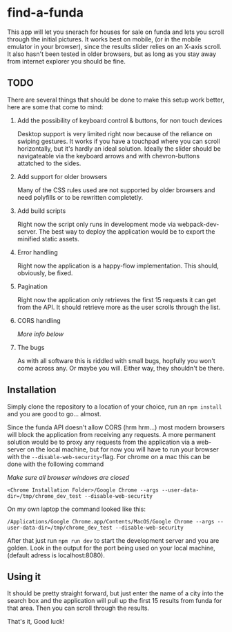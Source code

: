 # find-a-funda
This app will let you snerach for houses for sale on funda and lets you scroll through the initial pictures. It works best on mobile, (or in the mobile emulator in your browser), since the results slider relies on an X-axis scroll. It also hasn't been tested in older browsers, but as long as you stay away from internet explorer you should be fine.

## TODO
There are several things that should be done to make this setup work better, here are some that come to mind:
1. Add the possibility of keyboard control & buttons, for non touch devices
   
   Desktop support is very limited right now because of the reliance on swiping gestures. It works if you have a touchpad where you can scroll horizontally, but it's hardly an ideal solution. Ideally the slider should be navigateable via the keyboard arrows and with chevron-buttons attatched to the sides.
2. Add support for older browsers
   
   Many of the CSS rules used are not supported by older browsers and need polyfills or to be rewritten completetly.
3. Add build scripts
   
   Right now the script only runs in development mode via webpack-dev-server. The best way to deploy the application would be to export the minified static assets.
4. Error handling
   
   Right now the application is a happy-flow implementation. This should, obviously, be fixed.
5. Pagination

   Right now the application only retrieves the first 15 requests it can get from the API. It should retrieve more as the user scrolls through the list.
6. CORS handling
   
   _More info below_
7. The bugs

   As with all software this is riddled with small bugs, hopfully you won't come across any. Or maybe you will. Either way, they shouldn't be there.

## Installation

Simply clone the repository to a location of your choice, run an `npm install` and you are good to go... almost.

Since the funda API doesn't allow CORS (hrm hrm...) most modern browsers will block the application from receiving any requests. A more permanent solution would be to proxy any requests from the application via a web-server on the local machine, but for now you will have to run your browser with the `--disable-web-security`-flag. For chrome on a mac this can be done with the following command 

*Make sure all browser windows are closed*

`<Chrome Installation Folder>/Google Chrome --args --user-data-dir=/tmp/chrome_dev_test --disable-web-security`

On my own laptop the command looked like this:

`/Applications/Google Chrome.app/Contents/MacOS/Google Chrome --args --user-data-dir=/tmp/chrome_dev_test --disable-web-security`

After that just run `npm run dev` to start the development server and you are golden. Look in the output for the port being used on your local machine, (default adress is localhost:8080).

## Using it

It should be pretty straight forward, but just enter the name of a city into the search box and the application will pull up the first 15 results from funda for that area. Then you can scroll through the results.

That's it, Good luck!
